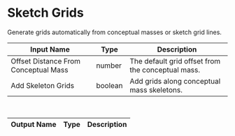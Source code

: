

# Sketch Grids

Generate grids automatically from conceptual masses or sketch grid lines.

|Input Name|Type|Description|
|---|---|---|
|Offset Distance From Conceptual Mass|number|The default grid offset from the conceptual mass.|
|Add Skeleton Grids|boolean|Add grids along conceptual mass skeletons.|


<br>

|Output Name|Type|Description|
|---|---|---|

